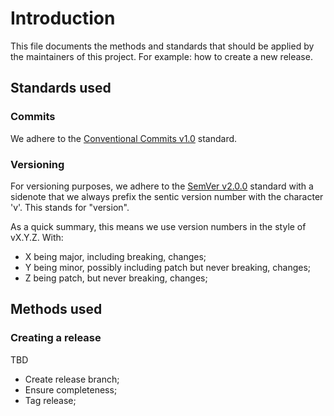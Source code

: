 Introduction
============

This file documents the methods and standards that should be applied by the maintainers
of this project. For example: how to create a new release.

Standards used
--------------

### Commits

We adhere to the [Conventional Commits v1.0](https://www.conventionalcommits.org/en/v1.0.0/) standard.

### Versioning

For versioning purposes, we adhere to the [SemVer v2.0.0](https://semver.org/spec/v2.0.0.html) standard with a sidenote that we always prefix the sentic version number with the character 'v'. This stands for "version".

As a quick summary, this means we use version numbers in the style of vX.Y.Z.
With:
- X being major, including breaking, changes;
- Y being minor, possibly including patch but never breaking, changes;
- Z being patch, but never breaking, changes;

Methods used
------------

### Creating a release

TBD

- Create release branch;
- Ensure completeness;
- Tag release;
